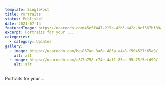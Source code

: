 ```yaml
---
template: SinglePost
title: Portraits
status: Published
date: 2021-07-14
featuredImage: https://ucarecdn.com/45e5f447-215e-42b5-a42d-8cf367bf3941/
excerpt: Portraits for your ...
categories:
  - category: Updates
gallery:
  - image: https://ucarecdn.com/bea267ad-3a6e-483a-a4e8-f504527c65a9/
    alt: alt
  - image: https://ucarecdn.com/c875a758-c74e-4af1-85ae-95c75f5efd99/
    alt: alt
---
```

Portraits for your ...